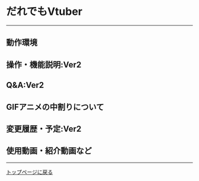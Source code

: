 # だれでもVtuber
---
## 動作環境
## 操作・機能説明:Ver2
## Q&A:Ver2
## GIFアニメの中割りについて
## 変更履歴・予定:Ver2
## 使用動画・紹介動画など

---
[トップページに戻る](/index_top.md)